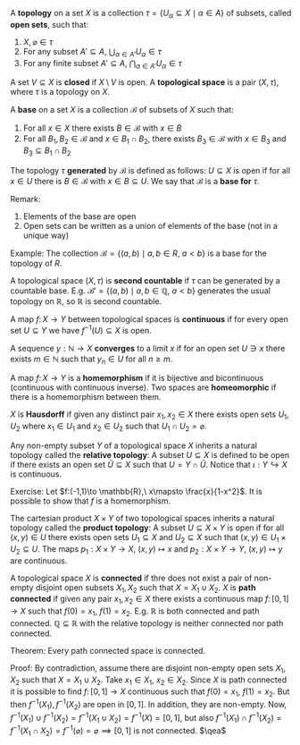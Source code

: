 A **topology** on a set $X$ is a collection $\tau=\{U_\alpha \subseteq X \mid \alpha \in A\}$ of subsets, called **open sets**, such that:
1. $X, \varnothing \in \tau$
2. For any subset $A'\subseteq A$, $\bigcup_{\alpha \in A'}U_\alpha \in \tau$
3. For any finite subset $A'\subseteq A$, $\bigcap_{\alpha \in A'}U_\alpha \in \tau$

A set $V\subseteq X$ is **closed** if $X\setminus V$ is open. A **topological space** is a pair $(X,\tau)$, where $\tau$ is a topology on $X$.

A **base** on a set $X$ is a collection $\mathcal{B}$ of subsets of $X$ such that:
1. For all $x \in X$ there exists $B\in \mathcal{B}$ with $x\in B$
2. For all $B_1, B_2 \in \mathcal{B}$ and $x\in B_1\cap B_2$, there exists $B_3\in \mathcal{B}$ with $x\in B_3$ and $B_3 \subseteq B_1\cap B_2$

The topology $\tau$ **generated** by $\mathcal{B}$ is defined as follows: $U\subseteq X$ is open if for all $x\in U$ there is $B\in \mathcal{B}$ with $x\in B\subseteq U$. We say that $\mathcal{B}$ is a **base for** $\tau$.

Remark:
1. Elements of the base are open
2. Open sets can be written as a union of elements of the base (not in a unique way)

Example:
The collection $\mathcal{B}=\{(a,b) \mid a,b\in R,\ a<b\}$ is a base for the topology of $R$.

A topological space $(X, \tau)$ is **second countable** if $\tau$ can be generated by a countable base. E.g. $\mathcal{B}' = \{(a,b) \mid a,b \in \mathbb{Q},\ a<b\}$ generates the usual topology on $\mathbb{R}$, so $\mathbb{R}$ is second countable.

A map ${} f\colon X\to Y {}$ between topological spaces is **continuous** if for every open set $U \subseteq Y$ we have $f^{-1}(U) \subseteq X$ is open.

A sequence ${} y:\mathbb{N}\to X$ **converges** to a limit $x$ if for an open set $U\ni x$ there exists $m\in \mathbb{N}$ such that $y_n\in U$ for all $n \geq m$.

A map ${} f\colon X\to Y {}$ is a **homemorphism** if it is bijective and bicontinuous (continuous with continuous inverse). Two spaces are **homeomorphic** if there is a homemorphism between them.

$X$ is **Hausdorff** if given any distinct pair $x_1,x_2\in X$ there exists open sets $U_1,U_2$ where $x_1\in U_1$ and $x_2\in U_2$ such that $U_1\cap U_2=\varnothing$.

Any non-empty subset $Y$ of a topological space $X$ inherits a natural topology called the **relative topology**: A subset $U\subseteq X$ is defined to be open if there exists an open set $\widetilde{U} \subseteq X$ such that $U=Y\cap \widetilde{U}$.  Notice that $\iota:Y\hookrightarrow X$ is continuous.

Exercise:
Let $f:(-1,1)\to \mathbb{R},\ x\mapsto \frac{x}{1-x^2}$. It is possible to show that $f$ is a homemorphism.

The cartesian product $X\times Y$ of two topological spaces inherits a natural topology called the **product topology**: A subset $U\subseteq X\times Y$ is open if for all $(x,y)\in U$ there exists open sets ${} U_1\subseteq X {}$ and $U_2\subseteq X$ such that $(x,y)\in U_1\times U_2\subseteq U$. The maps $p_1:X\times Y\to X,\ (x,y)\mapsto x$ and $p_2:X\times Y\to Y,\ (x,y)\mapsto y$ are continuous.

A topological space $X$ is **connected** if thre does not exist a pair of non-empty disjoint open subsets $X_1, X_2$ such that $X=X_1\cup X_2$. $X$ is **path connected** if given any pair $x_1,x_2\in X$ there exists a continuous map ${} f\colon [0,1]\to X {}$ such that $f(0)=x_1,\ f(1)=x_2$.  E.g. $\mathbb{R}$ is both connected and path connected. $\mathbb{Q}\subseteq \mathbb{R}$ with the relative topology is neither connected nor path connected.

Theorem:
Every path connected space is connected.

Proof: By contradiction, assume there are disjoint non-empty open sets $X_1,X_2$ such that $X=X_1\cup X_2$. Take $x_1\in X_1,\ x_2\in X_2$. Since $X$ is path connected it is possible to find ${} f\colon [0,1]\to X {}$ continuous such that $f(0)=x_1,\ f(1)=x_2$. But then $f^{-1}(X_1), f^{-1}(X_2)$ are open in $[0,1]$. In addition, they are non-empty. Now, $f^{-1}(X_1)\cup f^{-1}(X_2)=f^{-1}(X_1\cup X_2)=f^{-1}(X)=[0,1]$, but also $f^{-1}(X_1)\cap f^{-1}(X_2)=f^{-1}(X_1\cap X_2)=f^{-1}(\varnothing)=\varnothing \implies [0,1]$ is not connected. $\qea$


